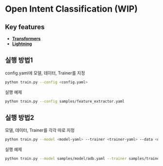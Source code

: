 # Open Intent Classification (WIP)


## Key features
- [**Transformers**](https://https://huggingface.co/docs/transformers/index) 
- [**Lightning**](https://lightning.ai//) 


## 실행 방법1
config.yaml에 모델, 데이터, Trainer를 지정
```bash
python train.py --config <config.yaml>
```

실행 예제
```bash 
python train.py --config samples/feature_extractor.yaml
```

## 실행 방법2
모델, 데이터, Trainer를 각각 따로 지정
```bash 
python train.py --model <model-yaml> --trainer <trainer-yaml> --data <data-yaml> --model_name_or_path <plm-path> --known_cls_ratio <float> --seed <int> --mode <train-or-test>
```

실행 예제
```bash 
python train.py --model samples/model/adb.yaml --trainer samples/trainer/adb.yaml --data samples/data/stackvoerflow.yaml --model_name_or_path bert-base-cased --known_cls_ratio 0.25 --seed 5 --mode train
```


